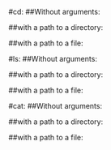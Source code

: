 #cd:
##Without arguments:

##with a path to a directory:

##with a path to a file:

#ls:
##Without arguments:

##with a path to a directory:

##with a path to a file:

#cat:
##Without arguments:

##with a path to a directory:

##with a path to a file:
